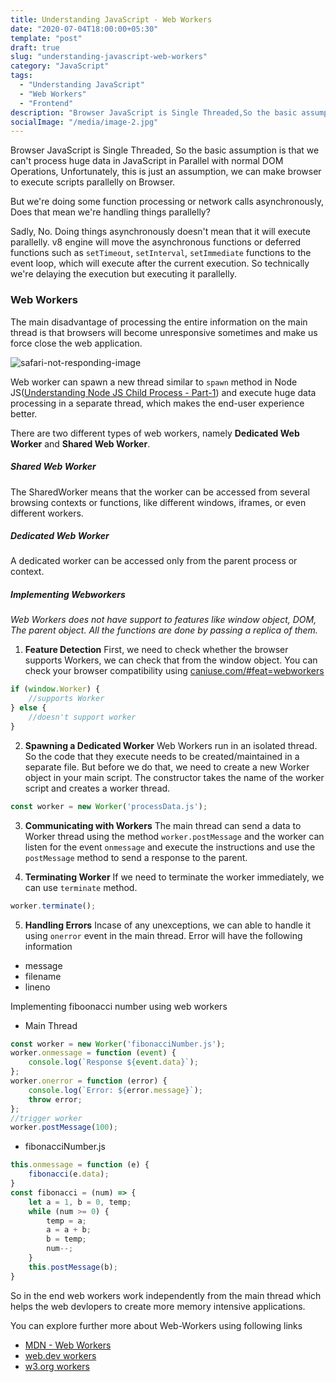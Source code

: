 ```yaml
---
title: Understanding JavaScript - Web Workers 
date: "2020-07-04T18:00:00+05:30"
template: "post"
draft: true
slug: "understanding-javascript-web-workers"
category: "JavaScript"
tags:
  - "Understanding JavaScript"
  - "Web Workers"
  - "Frontend"
description: "Browser JavaScript is Single Threaded,So the basic assumption is that we can't process huge data in JavaScript in Parallel with normal DOM Oprerations, Unfortunately this is just an assumption, we can make browser to execute scripts parallely on Browser."
socialImage: "/media/image-2.jpg"
---
```

Browser JavaScript is Single Threaded, So the basic assumption is that we can't process huge data in JavaScript in Parallel with normal DOM Operations, Unfortunately, this is just an assumption, we can make browser to execute scripts parallelly on Browser.

But we're doing some function processing or network calls asynchronously, Does that mean we're handling things parallelly?

Sadly, No. Doing things asynchronously doesn't mean that it will execute parallelly. v8 engine will move the asynchronous functions or deferred functions such as `setTimeout`, `setInterval`, `setImmediate`  functions to the event loop, which will execute after the current execution. So technically we're delaying the execution but executing it parallelly.

### Web Workers

The main disadvantage of processing the entire information on the main thread is that browsers will become unresponsive sometimes and make us force close the web application.

![safari-not-responding-image](https://edge.practice.sh/blog/2020/07/web-pages-are-not-responding.png)

Web worker can spawn a new thread similar to `spawn` method in Node JS([Understanding Node JS Child Process - Part-1](/posts/2020/06/understanding-javascript-node-child-process-part-1)) and execute huge data processing in a separate thread, which makes the end-user experience better.

There are two different types of web workers, namely **Dedicated Web Worker** and **Shared Web Worker**.

##### Shared Web Worker
The SharedWorker means that the worker can be accessed from several browsing contexts or functions, like different windows, iframes, or even different workers. 

##### Dedicated Web Worker
A dedicated worker can be accessed only from the parent process or context.

##### Implementing Webworkers

*Web Workers does not have support to features like window object, DOM, The parent object. All the functions are done by passing a replica of them.*

1. **Feature Detection**
 First, we need to check whether the browser supports Workers, we can check that from the window object. You can check your browser compatibility using [caniuse.com/#feat=webworkers](https://caniuse.com/#feat=webworkers)
```js
if (window.Worker) {
    //supports Worker
} else {
    //doesn't support worker
}
```
2. **Spawning a Dedicated Worker**
Web Workers run in an isolated thread. So the code that they execute needs to be created/maintained in a separate file. But before we do that, we need to create a new Worker object in your main script. The constructor takes the name of the worker script and creates a worker thread.
```js
const worker = new Worker('processData.js');
```
3. **Communicating with Workers**
The main thread can send a data to Worker thread using the method `worker.postMessage` and the worker can listen for the event `onmessage` and execute the instructions and use the `postMessage` method to send a response to the parent.

4. **Terminating Worker**
If we need to terminate the worker immediately, we can use `terminate` method.
```js
worker.terminate();
```

5. **Handling Errors**
Incase of any unexceptions, we can able to handle it using `onerror` event in the main thread. Error will have the following information
* message
* filename
* lineno

Implementing fiboonacci number using web workers

* Main Thread
```js
const worker = new Worker('fibonacciNumber.js');
worker.onmessage = function (event) {
    console.log(`Response ${event.data}`);
};
worker.onerror = function (error) {
    console.log(`Error: ${error.message}`);
    throw error;
};
//trigger worker
worker.postMessage(100);
```
* fibonacciNumber.js
```js
this.onmessage = function (e) {
    fibonacci(e.data);
}
const fibonacci = (num) => {
    let a = 1, b = 0, temp;
    while (num >= 0) {
        temp = a;
        a = a + b;
        b = temp;
        num--;
    }
    this.postMessage(b);
}
```
So in the end web workers work independently from the main thread which helps the web devlopers to create more memory intensive applications.

You can explore further more about Web-Workers using following links

* [MDN - Web Workers](https://developer.mozilla.org/en-US/docs/Web/API/Web_Workers_API/Using_web_workers)
* [web.dev workers](https://www.html5rocks.com/en/tutorials/workers/basics/)
* [w3.org workers](https://www.w3.org/TR/workers/)



